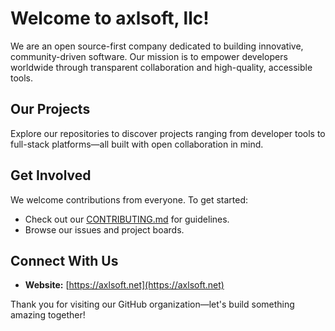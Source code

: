 # Welcome to axlsoft, llc!

We are an open source-first company dedicated to building innovative, community-driven software. Our mission is to empower developers worldwide through transparent collaboration and high-quality, accessible tools.

## Our Projects
Explore our repositories to discover projects ranging from developer tools to full-stack platforms—all built with open collaboration in mind.

## Get Involved
We welcome contributions from everyone. To get started:
- Check out our [CONTRIBUTING.md](CONTRIBUTING.md) for guidelines.
- Browse our issues and project boards.
<!--- Join our community discussions on [Discord/Slack](#).-->

## Connect With Us
- **Website:** [https://axlsoft.net](https://axlsoft.net)

Thank you for visiting our GitHub organization—let's build something amazing together!

